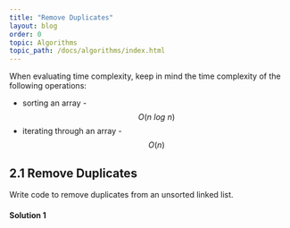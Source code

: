 ```yaml
---
title: "Remove Duplicates"
layout: blog
order: 0
topic: Algorithms
topic_path: /docs/algorithms/index.html
---
```

When evaluating time complexity, keep in mind the time complexity of the following operations:

* sorting an array - $$ O(n \ log \ n) $$
* iterating through an array -  $$ O(n) $$

## 2.1 Remove Duplicates
Write code to remove duplicates from an unsorted linked list.

#### Solution 1
